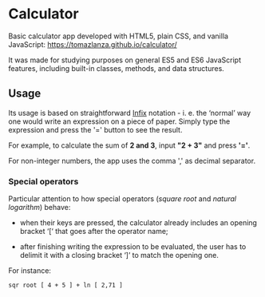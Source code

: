 # Calculator

Basic calculator app developed with HTML5, plain CSS, and vanilla JavaScript: https://tomazlanza.github.io/calculator/

It was made for studying purposes on general ES5 and ES6 JavaScript features, including built-in classes, methods, and data structures.

## Usage

Its usage is based on straightforward [Infix](https://en.wikipedia.org/wiki/Infix_notation) notation - i. e. the ‘normal’ way one would write an expression on a piece of paper. Simply type the expression and press the '=' button to see the result.

For example, to calculate the sum of **2 and 3**, input **"2 + 3"** and press **'='**.

For non-integer numbers, the app uses the comma ',' as decimal separator.

### Special operators

Particular attention to how special operators (_square root_ and _natural logarithm_) behave:

* when their keys are pressed, the calculator already includes an opening bracket ‘[‘ that goes after the operator name; 

* after finishing writing the expression to be evaluated, the user has to delimit it with a closing bracket ‘]’ to match the opening one.

For instance:

``` sqr root [ 4 + 5 ] + ln [ 2,71 ] ```
